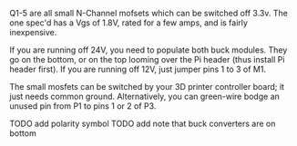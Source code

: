 Q1-5 are all small N-Channel mofsets which can be switched off 3.3v.  The one
spec'd has a Vgs of 1.8V, rated for a few amps, and is fairly inexpensive.

If you are running off 24V, you need to populate both buck modules.  They go
on the bottom, or on the top looming over the Pi header (thus install Pi
header first).  If you are running off 12V, just jumper pins 1 to 3 of M1.

The small mosfets can be switched by your 3D printer controller board; it just
needs common ground.  Alternatively, you can green-wire bodge an unused pin
from P1 to pins 1 or 2 of P3.

TODO add polarity symbol
TODO add note that buck converters are on bottom
